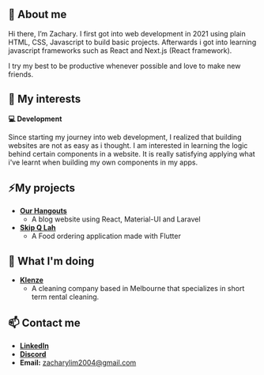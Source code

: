 👋 About me
---

Hi there, I’m Zachary. I first got into web development in 2021 using plain HTML, CSS, Javascript to build basic projects. Afterwards i got into learning javascript frameworks such as React and Next.js (React framework).

I try my best to be productive whenever possible and love to make new friends.

👀 My interests
---

**💻 Development**  

Since starting my journey into web development, I realized that building websites are not as easy as i thought. I am interested in learning the logic behind certain components in a website. It is really satisfying applying what i've learnt when building my own components in my apps.

⚡My projects
---

- [**Our Hangouts**](https://github.com/z-zacree/our-hangout-frontend)
  - A blog website using React, Material-UI and Laravel
- [**Skip Q Lah**](https://github.com/z-zacree/fast-order)
  - A Food ordering application made with Flutter

🌱 What I'm doing
---

- [**Klenze**](https://www.klenze.com.au)
  - A cleaning company based in Melbourne that specializes in short term rental cleaning.

📫 Contact me
---

- [**LinkedIn**](https://www.linkedin.com/in/zachary-lim-993935216/)
- [**Discord**](https://discordapp.com/users/247582289846992897)
- **Email:** zacharylim2004@gmail.com
